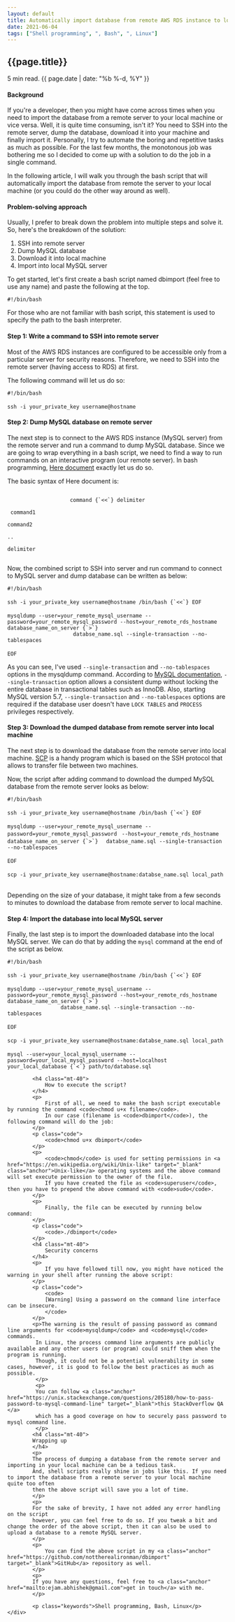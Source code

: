 ```yaml
---
layout: default
title: Automatically import database from remote AWS RDS instance to local MySQL server
date: 2021-06-04
tags: ["Shell programming", ", Bash", ", Linux"]
---
```


<section class="article-detail-block dark-bg mtb-150">
    <div class="container content-wrapper">
            <h1>{{page.title}}</h1>
            <p class="time-n-date">5 min read. {{ page.date | date: "%b %-d, %Y" }}</p>
            <p class="desc mt-20">
            </p>
            <h4>
                Background
            </h4>
            <!-- start_excerpt -->
            <p>
                If you're a developer, then you might have come across times when you need to import the database from a remote
                server to your local machine or vice versa. Well, it is quite time consuming, isn't it? You need to SSH into the remote server, 
                dump the database, download it into your machine and finally import it. Personally, I try to automate
                the boring and repetitive tasks as much as possible. For the last few months, the monotonous job was bothering me so
            I decided to come up with a solution to do the job in a single command. </p>
            <!--end_excerpt-->
            <p>
                In the following article, I will walk you through the bash script that will automatically
                import the database from remote the server to your local machine (or you could do the other way around as well).
            </p>
            <h4 class="mt-40">
                Problem-solving approach
            </h4>
            <p>
                Usually, I prefer to break down the problem into multiple steps and solve it. So, here's the breakdown of the solution:
            </p>
            <ol>
                <li>SSH into remote server</li>
                <li>Dump MySQL database</li>
                <li>Download it into local machine</li>
                <li>Import into local MySQL server</li>
            </ol>
            <p>
                To get started, let's first create a bash script named <span class="itcs">dbimport</span> (feel free to use any name) and paste the following at the top.
            </p>
            <p class="code">
                <code>#!/bin/bash</code>
            </p>
            <p>
                For those who are not familiar with bash script, this statement is used to specify the path to the bash interpreter.
            </p>
            <h4 class="mt-40">
                Step 1: Write a command to SSH into remote server
            </h4>
            <p>
                Most of the AWS RDS instances are configured to be accessible only from a particular server for security reasons.
                Therefore, we need to SSH into the remote server (having access to RDS) at first.
            </p>
            <p>The following command will let us do so:</p>
            <div class="code">
                <code>#!/bin/bash</code> <br></br>
                <div class="active-code">
                    <code>ssh -i <span class="itcs">your_private_key</span> <span class="itcs">username</span>@<span class="itcs">hostname</span></code>
                </div>
            </div>
            <h4 class="mt-40">
                Step 2: Dump MySQL database on remote server
            </h4>
            <p>The next step is to connect to the AWS RDS instance (MySQL server) from the remote server and run a command to dump MySQL database.
            Since we are going to wrap everything in a bash script, we need to find a way to run commands on an interactive program (our remote server).
                In bash programming, <a class="anchor" href="https://tldp.org/LDP/abs/html/here-docs.html" target="_blank">Here document</a> exactly let us do so.
            </p>
            <p>
            The basic syntax of Here document is:
            </p>
            <p class="code">
                <code>
                    command {`<<`} delimiter <br></br> command1 <br></br>command2 <br></br>.. <br></br>delimiter
                </code>
            </p>
            <p>
                Now, the combined script to SSH into server and run command to connect to MySQL server and dump database can be written as below:
            </p>
            <div class="code">
                <code>#!/bin/bash</code><br></br>
                <code>ssh -i <span class="itcs">your_private_key</span> <span class="itcs">username</span>@<span class="itcs">hostname</span> /bin/bash {`<<`} EOF</code><br></br>
                <div class="active-code">
                    <code>mysqldump --user=<span class="itcs">your_remote_mysql_username</span> --password=<span class="itcs">your_remote_mysql_password</span> --host=<span class="itcs">your_remote_rds_hostname</span> <span class="itcs">database_name_on_server</span> {`>`} 
                    <span class="itcs"> databse_name.sql</span> --single-transaction --no-tablespaces</code><br></br>
                </div>
                <code>EOF</code>
            </div>
            <p>
            As you can see, I've used <code>--single-transaction</code> and <code>--no-tablespaces</code> options in the mysqldump command. 
            According to <a class="anchor" href="https://dev.mysql.com/doc/refman/5.7/en/mysqldump.html" target="_blank">MySQL documentation</a>,  <code>--single-transaction</code> 
            option allows a consistent dump without locking the entire database in transactional tables such as InnoDB. Also, starting MySQL version 5.7, <code>--single-transaction</code> and <code>--no-tablespaces</code> options are required 
            if the database user doesn't have <code>LOCK TABLES</code> and <code>PROCESS</code> privileges respectively. 
            </p>
            <h4 class="mt-40">
                Step 3: Download the dumped database from remote server into local machine
            </h4>
            <p>
            The next step is to download the database from the remote server into local machine. <a class="anchor" href="https://www.ssh.com/academy/ssh/scp" target="_blank">SCP</a> is a handy program 
            which is based on the SSH protocol that allows to transfer file between two machines. 
            </p>
            <p>
                Now, the script after adding command to download the dumped MySQL database from the remote server looks as below:
            </p>
            <div class="code">
                <code>#!/bin/bash</code><br></br>
                <code>ssh -i <span class="itcs">your_private_key username@hostname</span> /bin/bash {`<<`} EOF</code><br></br>
                <code>mysqldump --user=<span class="itcs">your_remote_mysql_username</span> --password=<span class="itcs">your_remote_mysql_password</span> </code>
                <code>--host=<span class="itcs">your_remote_rds_hostname</span> <span class="itcs">database_name_on_server</span> {`>`} </code>
                <code><span class="itcs"> databse_name.sql</span> --single-transaction --no-tablespaces</code><br></br>
                <code>EOF</code><br></br>
                <div class="active-code">
                <code>scp -i <span class="itcs">your_private_key</span> <span class="itcs">username</span>@<span class="itcs">hostname:databse_name.sql local_path</span></code><br></br>
                </div>
            </div>
            <p>
            Depending on the size of your database, it might take from a few seconds to minutes to download the database from remote server to local machine. 
            </p>
            <h4 class="mt-40">
                Step 4: Import the database into local MySQL server 
            </h4>
            <p>
            Finally, the last step is to import the downloaded database into the local MySQL server. 
            We can do that by adding the <code>mysql</code> command at the end of the script as below.
            </p>
            <div class="code">
                <code>#!/bin/bash</code><br></br>
                <code>ssh -i <span class="itcs">your_private_key</span> <span class="itcs">username</span>@<span class="itcs">hostname</span> /bin/bash {`<<`} EOF</code><br></br>
                <code>mysqldump --user=<span class="itcs">your_remote_mysql_username</span> --password=<span class="itcs">your_remote_mysql_password</span> --host=<span class="itcs">your_remote_rds_hostname</span> <span class="itcs">database_name_on_server</span> {`>`} 
                <span class="itcs"> databse_name.sql</span> --single-transaction --no-tablespaces</code><br></br>
                <code>EOF</code><br></br>
                <code>scp -i <span class="itcs">your_private_key</span> <span class="itcs">username</span>@<span class="itcs">hostname:databse_name.sql local_path</span></code><br></br>
                <div class="active-code">
                    <code>mysql --user=<span class="itcs">your_local_mysql_username</span> --password=<span class="itcs">your_local_mysql_password</span> --host=localhost <span class="itcs">your_local_database</span> {`<`} path/to/database.sql </code>
                </div>
            </div>

            <h4 class="mt-40">
                How to execute the script?
            </h4>
            <p>
                First of all, we need to make the bash script executable by running the command <code>chmod u+x filename</code>. 
                In our case (filename is <code>dbimport</code>), the following command will do the job:
            </p>
            <p class="code">
                <code>chmod u+x dbimport</code>
            </p>
            <p>
                <code>chmod</code> is used for setting permissions in <a href="https://en.wikipedia.org/wiki/Unix-like" target="_blank" class="anchor">Unix-like</a> operating systems and the above command will set execute permission to the owner of the file.  
                If you have created the file as <code>superuser</code>, then you have to prepend the above command with <code>sudo</code>.
            </p>
            <p>
                Finally, the file can be executed by running below command:
            </p>
            <p class="code">
                <code>./dbimport</code>
            </p>
            <h4 class="mt-40">
                Security concerns
            </h4>
            <p>
                If you have followed till now, you might have noticed the warning in your shell after running the above script:
            </p>
            <p class="code">
                <code>
                [Warning] Using a password on the command line interface can be insecure.
                </code>
            </p>
            <p>The warning is the result of passing password as command line arguments for <code>mysqldump</code> and <code>mysql</code> commands.
             In Linux, the process command line arguments are publicly available and any other users (or program) could sniff them when the program is running.
             Though, it could not be a potential vulnerability in some cases, however, it is good to follow the best practices as much as possible. 
             </p>
             <p>
             You can follow <a class="anchor" href="https://unix.stackexchange.com/questions/205180/how-to-pass-password-to-mysql-command-line" target="_blank">this StackOverflow QA </a> 
             which has a good coverage on how to securely pass password to mysql command line. 
             </p>
            <h4 class="mt-40">
            Wrapping up
            </h4>
            <p>
            The process of dumping a database from the remote server and importing in your local machine can be a tedious task.
            And, shell scripts really shine in jobs like this. If you need to import the database from a remote server to your local machine quite too often 
            then the above script will save you a lot of time. 
            </p>
            <p>
            For the sake of brevity, I have not added any error handling on the script
            however, you can feel free to do so. If you tweak a bit and change the order of the above script, then it can also be used to upload a database to a remote MySQL server.
            </p>
            <p>
                You can find the above script in my <a class="anchor" href="https://github.com/nottherealironman/dbimport" target="_blank">GitHub</a> repository as well.
            </p>
            <p>
            If you have any questions, feel free to <a class="anchor" href="mailto:ejam.abhishek@gmail.com">get in touch</a> with me. 
            </p>

            <p class="keywords">Shell programming, Bash, Linux</p>
    </div>
</section>